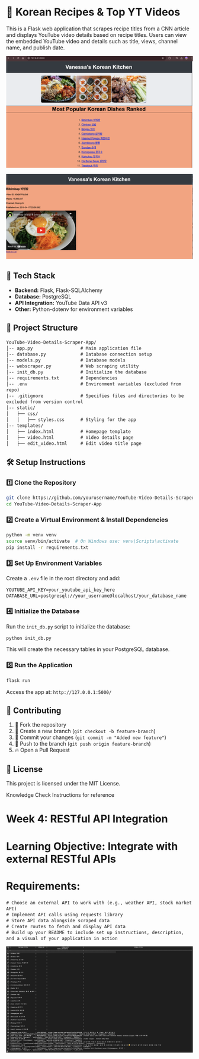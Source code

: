 # 🍜 Korean Recipes & Top YT Videos

This is a Flask web application that scrapes recipe titles from a CNN article and displays YouTube video details based on recipe titles. Users can view the embedded YouTube video and details such as title, views, channel name, and publish date.

![Homepage with list of recipes](static/images/homepage_screenshot.png)

![Video for recipe title on click](static/images/video_screenshot.png)

## 🚀 Tech Stack

- **Backend:** Flask, Flask-SQLAlchemy
- **Database:** PostgreSQL
- **API Integration:** YouTube Data API v3
- **Other:** Python-dotenv for environment variables

## 📂 Project Structure

```
YouTube-Video-Details-Scraper-App/
│-- app.py                  # Main application file
│-- database.py             # Database connection setup
│-- models.py               # Database models
│-- webscraper.py           # Web scraping utility
│-- init_db.py              # Initialize the database
│-- requirements.txt        # Dependencies
│-- .env                    # Environment variables (excluded from repo)
|-- .gitignore              # Specifies files and directories to be excluded from version control
│-- static/
│   ├── css/
│   │   ├── styles.css      # Styling for the app
│-- templates/
│   ├── index.html          # Homepage template
│   ├── video.html          # Video details page
│   ├── edit_video.html     # Edit video title page
```

## 🛠️ Setup Instructions

### 1️⃣ Clone the Repository

```sh
git clone https://github.com/yourusername/YouTube-Video-Details-Scraper-App.git
cd YouTube-Video-Details-Scraper-App
```

### 2️⃣ Create a Virtual Environment & Install Dependencies

```sh
python -m venv venv
source venv/bin/activate  # On Windows use: venv\Scripts\activate
pip install -r requirements.txt
```

### 3️⃣ Set Up Environment Variables

Create a `.env` file in the root directory and add:

```
YOUTUBE_API_KEY=your_youtube_api_key_here
DATABASE_URL=postgresql://your_username@localhost/your_database_name
```

### 4️⃣ Initialize the Database

Run the `init_db.py` script to initialize the database:

```sh
python init_db.py
```

This will create the necessary tables in your PostgreSQL database.

### 5️⃣ Run the Application

```sh
flask run
```

Access the app at: `http://127.0.0.1:5000/`

## 🤝 Contributing

1. 🍴 Fork the repository
2. 🌱 Create a new branch (`git checkout -b feature-branch`)
3. 💾 Commit your changes (`git commit -m "Added new feature"`)
4. 🚀 Push to the branch (`git push origin feature-branch`)
5. 🔥 Open a Pull Request

## 📜 License

This project is licensed under the MIT License.

Knowledge Check Instructions for reference

# Week 4: RESTful API Integration

# Learning Objective: Integrate with external RESTful APIs

# Requirements:

    # Choose an external API to work with (e.g., weather API, stock market API)
    # Implement API calls using requests library
    # Store API data alongside scraped data
    # Create routes to fetch and display API data
    # Build up your README to include set up instructions, description, and a visual of your application in action

![Database Tables with Recent Data](static/images/database_screenshot.png)

